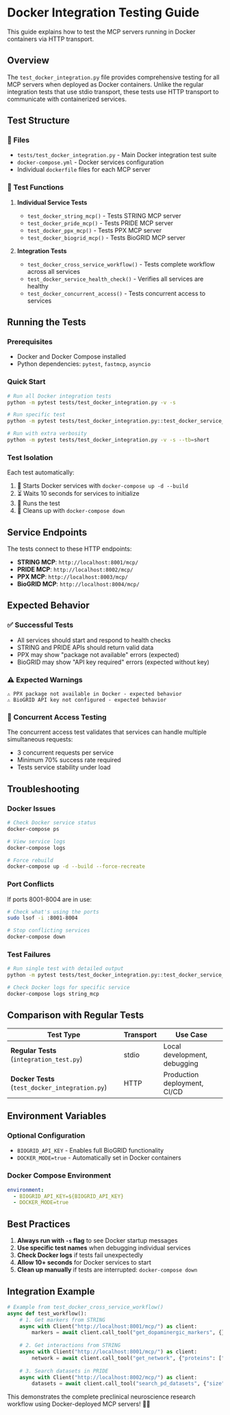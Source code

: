 # Docker Integration Testing Guide

This guide explains how to test the MCP servers running in Docker containers via HTTP transport.

## Overview

The `test_docker_integration.py` file provides comprehensive testing for all MCP servers when deployed as Docker containers. Unlike the regular integration tests that use stdio transport, these tests use HTTP transport to communicate with containerized services.

## Test Structure

### 📁 Files
- `tests/test_docker_integration.py` - Main Docker integration test suite
- `docker-compose.yml` - Docker services configuration
- Individual `dockerfile` files for each MCP server

### 🔧 Test Functions

1. **Individual Service Tests**
   - `test_docker_string_mcp()` - Tests STRING MCP server
   - `test_docker_pride_mcp()` - Tests PRIDE MCP server  
   - `test_docker_ppx_mcp()` - Tests PPX MCP server
   - `test_docker_biogrid_mcp()` - Tests BioGRID MCP server

2. **Integration Tests**
   - `test_docker_cross_service_workflow()` - Tests complete workflow across all services
   - `test_docker_service_health_check()` - Verifies all services are healthy
   - `test_docker_concurrent_access()` - Tests concurrent access to services

## Running the Tests

### Prerequisites
- Docker and Docker Compose installed
- Python dependencies: `pytest`, `fastmcp`, `asyncio`

### Quick Start
```bash
# Run all Docker integration tests
python -m pytest tests/test_docker_integration.py -v -s

# Run specific test
python -m pytest tests/test_docker_integration.py::test_docker_service_health_check -v -s

# Run with extra verbosity
python -m pytest tests/test_docker_integration.py -v -s --tb=short
```

### Test Isolation
Each test automatically:
1. 🐳 Starts Docker services with `docker-compose up -d --build`
2. ⏳ Waits 10 seconds for services to initialize
3. 🧪 Runs the test
4. 🧹 Cleans up with `docker-compose down`

## Service Endpoints

The tests connect to these HTTP endpoints:
- **STRING MCP**: `http://localhost:8001/mcp/`
- **PRIDE MCP**: `http://localhost:8002/mcp/`
- **PPX MCP**: `http://localhost:8003/mcp/`
- **BioGRID MCP**: `http://localhost:8004/mcp/`

## Expected Behavior

### ✅ Successful Tests
- All services should start and respond to health checks
- STRING and PRIDE APIs should return valid data
- PPX may show "package not available" errors (expected)
- BioGRID may show "API key required" errors (expected without key)

### ⚠️ Expected Warnings
```
⚠️ PPX package not available in Docker - expected behavior
⚠️ BioGRID API key not configured - expected behavior
```

### 🔄 Concurrent Access Testing
The concurrent access test validates that services can handle multiple simultaneous requests:
- 3 concurrent requests per service
- Minimum 70% success rate required
- Tests service stability under load

## Troubleshooting

### Docker Issues
```bash
# Check Docker service status
docker-compose ps

# View service logs
docker-compose logs

# Force rebuild
docker-compose up -d --build --force-recreate
```

### Port Conflicts
If ports 8001-8004 are in use:
```bash
# Check what's using the ports
sudo lsof -i :8001-8004

# Stop conflicting services
docker-compose down
```

### Test Failures
```bash
# Run single test with detailed output
python -m pytest tests/test_docker_integration.py::test_docker_service_health_check -v -s --tb=long

# Check Docker logs for specific service
docker-compose logs string_mcp
```

## Comparison with Regular Tests

| Test Type | Transport | Use Case |
|-----------|-----------|----------|
| **Regular Tests** (`integration_test.py`) | stdio | Local development, debugging |
| **Docker Tests** (`test_docker_integration.py`) | HTTP | Production deployment, CI/CD |

## Environment Variables

### Optional Configuration
- `BIOGRID_API_KEY` - Enables full BioGRID functionality
- `DOCKER_MODE=true` - Automatically set in Docker containers

### Docker Compose Environment
```yaml
environment:
  - BIOGRID_API_KEY=${BIOGRID_API_KEY}
  - DOCKER_MODE=true
```

## Best Practices

1. **Always run with `-s` flag** to see Docker startup messages
2. **Use specific test names** when debugging individual services
3. **Check Docker logs** if tests fail unexpectedly
4. **Allow 10+ seconds** for Docker services to start
5. **Clean up manually** if tests are interrupted: `docker-compose down`

## Integration Example

```python
# Example from test_docker_cross_service_workflow()
async def test_workflow():
    # 1. Get markers from STRING
    async with Client("http://localhost:8001/mcp/") as client:
        markers = await client.call_tool("get_dopaminergic_markers", {})
    
    # 2. Get interactions from STRING  
    async with Client("http://localhost:8001/mcp/") as client:
        network = await client.call_tool("get_network", {"proteins": ["SNCA"]})
    
    # 3. Search datasets in PRIDE
    async with Client("http://localhost:8002/mcp/") as client:
        datasets = await client.call_tool("search_pd_datasets", {"size": 5})
```

This demonstrates the complete preclinical neuroscience research workflow using Docker-deployed MCP servers! 🧬🔬 